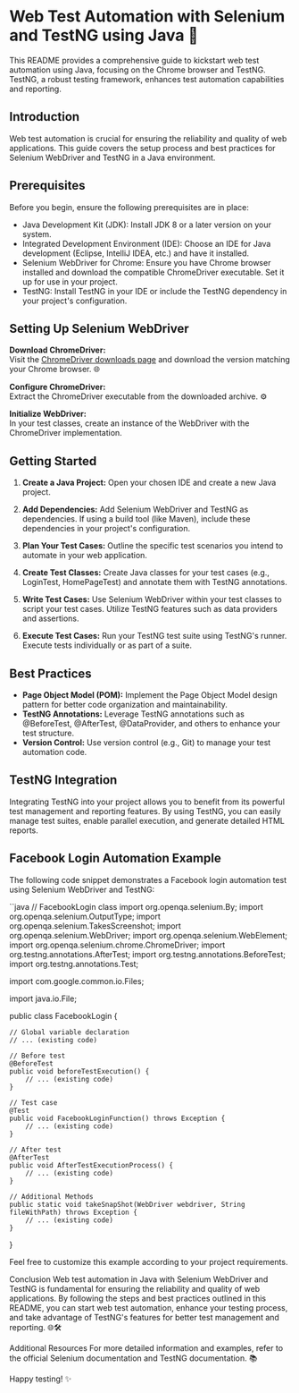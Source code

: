 # Web Test Automation with Selenium and TestNG using Java 🚀

This README provides a comprehensive guide to kickstart web test automation using Java, focusing on the Chrome browser and TestNG. TestNG, a robust testing framework, enhances test automation capabilities and reporting.

## Introduction
Web test automation is crucial for ensuring the reliability and quality of web applications. This guide covers the setup process and best practices for Selenium WebDriver and TestNG in a Java environment.

## Prerequisites
Before you begin, ensure the following prerequisites are in place:

- Java Development Kit (JDK): Install JDK 8 or a later version on your system.
- Integrated Development Environment (IDE): Choose an IDE for Java development (Eclipse, IntelliJ IDEA, etc.) and have it installed.
- Selenium WebDriver for Chrome: Ensure you have Chrome browser installed and download the compatible ChromeDriver executable. Set it up for use in your project.
- TestNG: Install TestNG in your IDE or include the TestNG dependency in your project's configuration.

## Setting Up Selenium WebDriver
**Download ChromeDriver:**  
Visit the [ChromeDriver downloads page](https://sites.google.com/chromium.org/driver/) and download the version matching your Chrome browser. 🌐

**Configure ChromeDriver:**  
Extract the ChromeDriver executable from the downloaded archive. ⚙️

**Initialize WebDriver:**  
In your test classes, create an instance of the WebDriver with the ChromeDriver implementation.

## Getting Started
1. **Create a Java Project:**
   Open your chosen IDE and create a new Java project.

2. **Add Dependencies:**
   Add Selenium WebDriver and TestNG as dependencies. If using a build tool (like Maven), include these dependencies in your project's configuration.

3. **Plan Your Test Cases:**
   Outline the specific test scenarios you intend to automate in your web application.

4. **Create Test Classes:**
   Create Java classes for your test cases (e.g., LoginTest, HomePageTest) and annotate them with TestNG annotations.

5. **Write Test Cases:**
   Use Selenium WebDriver within your test classes to script your test cases. Utilize TestNG features such as data providers and assertions.

6. **Execute Test Cases:**
   Run your TestNG test suite using TestNG's runner. Execute tests individually or as part of a suite.

## Best Practices
- **Page Object Model (POM):** Implement the Page Object Model design pattern for better code organization and maintainability.
- **TestNG Annotations:** Leverage TestNG annotations such as @BeforeTest, @AfterTest, @DataProvider, and others to enhance your test structure.
- **Version Control:** Use version control (e.g., Git) to manage your test automation code.

## TestNG Integration
Integrating TestNG into your project allows you to benefit from its powerful test management and reporting features. By using TestNG, you can easily manage test suites, enable parallel execution, and generate detailed HTML reports.

## Facebook Login Automation Example
The following code snippet demonstrates a Facebook login automation test using Selenium WebDriver and TestNG:

``java
// FacebookLogin class
import org.openqa.selenium.By;
import org.openqa.selenium.OutputType;
import org.openqa.selenium.TakesScreenshot;
import org.openqa.selenium.WebDriver;
import org.openqa.selenium.WebElement;
import org.openqa.selenium.chrome.ChromeDriver;
import org.testng.annotations.AfterTest;
import org.testng.annotations.BeforeTest;
import org.testng.annotations.Test;

import com.google.common.io.Files;

import java.io.File;

public class FacebookLogin {

    // Global variable declaration
    // ... (existing code)

    // Before test
    @BeforeTest
    public void beforeTestExecution() {
        // ... (existing code)
    }

    // Test case
    @Test
    public void FacebookLoginFunction() throws Exception {
        // ... (existing code)
    }

    // After test
    @AfterTest
    public void AfterTestExecutionProcess() {
        // ... (existing code)
    }

    // Additional Methods
    public static void takeSnapShot(WebDriver webdriver, String fileWithPath) throws Exception {
        // ... (existing code)
    }
}

Feel free to customize this example according to your project requirements.

Conclusion
Web test automation in Java with Selenium WebDriver and TestNG is fundamental for ensuring the reliability and quality of web applications. By following the steps and best practices outlined in this README, you can start web test automation, enhance your testing process, and take advantage of TestNG's features for better test management and reporting. 🌐🛠️

Additional Resources
For more detailed information and examples, refer to the official Selenium documentation and TestNG documentation. 📚

Happy testing! ✨
